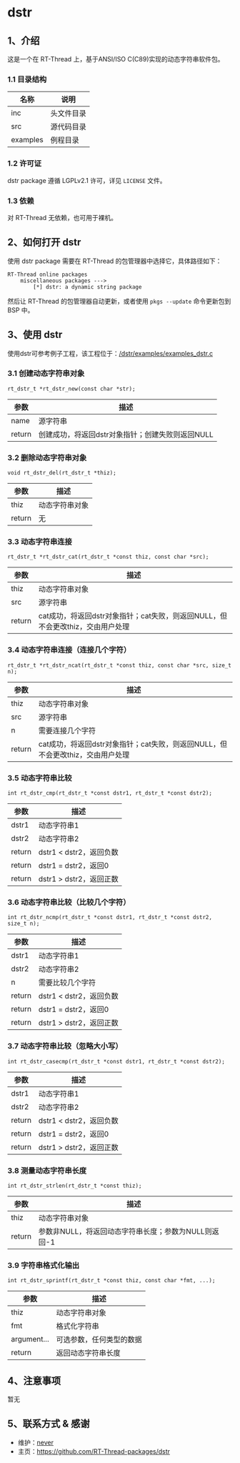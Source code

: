 # dstr

## 1、介绍
这是一个在 RT-Thread 上，基于ANSI/ISO C(C89)实现的动态字符串软件包。

### 1.1 目录结构

| 名称 | 说明 |
| ---- | ---- |
| inc  | 头文件目录 |
| src  | 源代码目录 |
| examples | 例程目录 |

### 1.2 许可证

dstr package 遵循 LGPLv2.1 许可，详见 `LICENSE` 文件。

### 1.3 依赖

对 RT-Thread 无依赖，也可用于裸机。

## 2、如何打开 dstr

使用 dstr package 需要在 RT-Thread 的包管理器中选择它，具体路径如下：

```
RT-Thread online packages
    miscellaneous packages --->
        [*] dstr: a dynamic string package
```

然后让 RT-Thread 的包管理器自动更新，或者使用 `pkgs --update` 命令更新包到 BSP 中。

## 3、使用 dstr

使用dstr可参考例子工程，该工程位于：[/dstr/examples/examples_dstr.c](dstr/examples/examples_dstr.c)

### 3.1 创建动态字符串对象
`rt_dstr_t *rt_dstr_new(const char *str);`

| 参数 | 描述 |
| ---- | ---- |
| name  | 源字符串 |
| return  | 创建成功，将返回dstr对象指针；创建失败则返回NULL |


### 3.2 删除动态字符串对象
`void rt_dstr_del(rt_dstr_t *thiz);`

| 参数 | 描述 |
| ---- | ---- |
| thiz  | 动态字符串对象 |
| return  | 无 |


### 3.3 动态字符串连接
`rt_dstr_t *rt_dstr_cat(rt_dstr_t *const thiz, const char *src);`

| 参数 | 描述 |
| ---- | ---- |
| thiz  | 动态字符串对象 |
| src  | 源字符串 |
| return  | cat成功，将返回dstr对象指针；cat失败，则返回NULL，但不会更改thiz，交由用户处理 |


### 3.4 动态字符串连接（连接几个字符）
`rt_dstr_t *rt_dstr_ncat(rt_dstr_t *const thiz, const char *src, size_t n);`

| 参数 | 描述 |
| ---- | ---- |
| thiz  | 动态字符串对象 |
| src  | 源字符串 |
| n  | 需要连接几个字符 |
| return  | cat成功，将返回dstr对象指针；cat失败，则返回NULL，但不会更改thiz，交由用户处理 |

### 3.5 动态字符串比较
`int rt_dstr_cmp(rt_dstr_t *const dstr1, rt_dstr_t *const dstr2);`

| 参数 | 描述 |
| ---- | ---- |
| dstr1  | 动态字符串1 |
| dstr2  | 动态字符串2 |
| return  | dstr1 < dstr2，返回负数 |
| return  | dstr1 = dstr2，返回0 |
| return  | dstr1 > dstr2，返回正数 |



### 3.6 动态字符串比较（比较几个字符）
`int rt_dstr_ncmp(rt_dstr_t *const dstr1, rt_dstr_t *const dstr2, size_t n);`

| 参数 | 描述 |
| ---- | ---- |
| dstr1  | 动态字符串1 |
| dstr2  | 动态字符串2 |
| n  | 需要比较几个字符 |
| return  | dstr1 < dstr2，返回负数 |
| return  | dstr1 = dstr2，返回0 |
| return  | dstr1 > dstr2，返回正数 |

### 3.7 动态字符串比较（忽略大小写）
`int rt_dstr_casecmp(rt_dstr_t *const dstr1, rt_dstr_t *const dstr2);`

| 参数 | 描述 |
| ---- | ---- |
| dstr1  | 动态字符串1 |
| dstr2  | 动态字符串2 |
| return  | dstr1 < dstr2，返回负数 |
| return  | dstr1 = dstr2，返回0 |
| return  | dstr1 > dstr2，返回正数 |

### 3.8 测量动态字符串长度
`int rt_dstr_strlen(rt_dstr_t *const thiz);`

| 参数 | 描述 |
| ---- | ---- |
| thiz  | 动态字符串对象 |
| return  | 参数非NULL，将返回动态字符串长度；参数为NULL则返回-1 |


### 3.9 字符串格式化输出
`int rt_dstr_sprintf(rt_dstr_t *const thiz, const char *fmt, ...);`

| 参数 | 描述 |
| ---- | ---- |
| thiz  | 动态字符串对象 |
| fmt  | 格式化字符串 |
| argument...  | 可选参数，任何类型的数据 |
| return  | 返回动态字符串长度 |


## 4、注意事项

暂无

## 5、联系方式 & 感谢

* 维护：[never](https://github.com/neverxie)
* 主页：https://github.com/RT-Thread-packages/dstr

